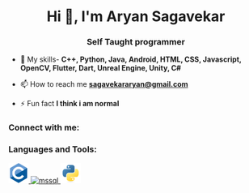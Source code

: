 <h1 align="center">Hi 👋, I'm Aryan Sagavekar</h1>
<h3 align="center">Self Taught programmer</h3>

- 🌱 My skills-  **C++, Python, Java, Android, HTML, CSS, Javascript, OpenCV, Flutter, Dart, Unreal Engine, Unity, C#**

- 📫 How to reach me **sagavekararyan@gmail.com**

- ⚡ Fun fact **I think i am normal**

<h3 align="left">Connect with me:</h3>
<p align="left">
</p>

<h3 align="left">Languages and Tools:</h3>
<p align="left"> <a href="https://www.cprogramming.com/" target="_blank" rel="noreferrer"> <img src="https://raw.githubusercontent.com/devicons/devicon/master/icons/c/c-original.svg" alt="c" width="40" height="40"/> </a> <a href="https://www.microsoft.com/en-us/sql-server" target="_blank" rel="noreferrer"> <img src="https://www.svgrepo.com/show/303229/microsoft-sql-server-logo.svg" alt="mssql" width="40" height="40"/> </a> <a href="https://www.python.org" target="_blank" rel="noreferrer"> <img src="https://raw.githubusercontent.com/devicons/devicon/master/icons/python/python-original.svg" alt="python" width="40" height="40"/> </a> </p>

